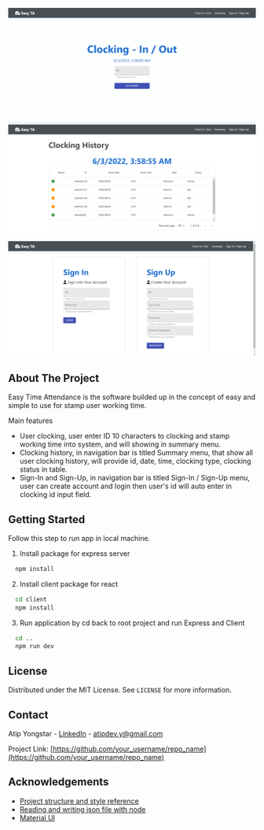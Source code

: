 ![project_sample](cover/cover-1.png)
![project_sample](cover/cover-2.png)
![project_sample](cover/cover-3.png)

## About The Project

Easy Time Attendance is the software builded up in the concept of easy and simple to use for stamp user working time.

Main features
* User clocking, user enter ID 10 characters to clocking and stamp working time into system, and will showing in summary menu.
* Clocking history, in navigation bar is titled Summary menu, that show all user clocking history, will provide id, date, time, clocking type, clocking status in table.
* Sign-In and Sign-Up, in navigation bar is titled Sign-In / Sign-Up menu, user can create account and login then user's id will auto enter in clocking id input field.

## Getting Started

Follow this step to run app in local machine.
1. Install package for express server
```sh
  npm install
```
2. Install client package for react 
```sh
  cd client
  npm install
```
3. Run application by cd back to root project and run Express and Client
```sh
  cd ..
  npm run dev
```

## License

Distributed under the MIT License. See `LICENSE` for more information.

## Contact

Atip Yongstar - [LinkedIn](https://www.linkedin.com/in/atip-yongstar-5118b5186/) - atipdev.y@gmail.com

Project Link: [https://github.com/your_username/repo_name](https://github.com/your_username/repo_name)

<!-- ACKNOWLEDGEMENTS -->
## Acknowledgements
* [Project structure and style reference](https://github.com/bradtraversy/devconnector_2.0)
* [Reading and writing json file with node](https://stackabuse.com/reading-and-writing-json-files-with-node-js/)
* [Material UI](https://mui.com/)
